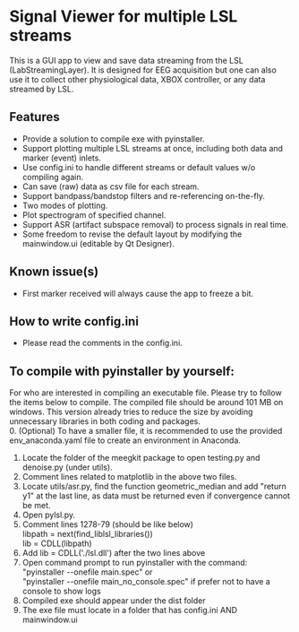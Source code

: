 # Signal Viewer for multiple LSL streams
This is a GUI app to view and save data streaming from the LSL (LabStreamingLayer). It is designed for EEG acquisition but one can also use it to collect other physiological data, XBOX controller, or any data streamed by LSL.

## Features
* Provide a solution to compile exe with pyinstaller.
* Support plotting multiple LSL streams at once, including both data and marker (event) inlets.
* Use config.ini to handle different streams or default values w/o compiling again.
* Can save (raw) data as csv file for each stream.
* Support bandpass/bandstop filters and re-referencing on-the-fly.
* Two modes of plotting.
* Plot spectrogram of specified channel.
* Support ASR (artifact subspace removal) to process signals in real time.
* Some freedom to revise the default layout by modifying the mainwindow.ui (editable by Qt Designer).

## Known issue(s)
* First marker received will always cause the app to freeze a bit.

## How to write config.ini
* Please read the comments in the config.ini.

## To compile with pyinstaller by yourself:
For who are interested in compiling an executable file. Please try to follow the items below to compile. The compiled file should be around 101 MB on windows. This version already tries to reduce the size by avoiding unnecessary libraries in both coding and packages.\
0. (Optional) To have a smaller file, it is recommended to use the provided env_anaconda.yaml file to create an environment in Anaconda.
1. Locate the folder of the meegkit package to open testing.py and denoise.py (under utils).
2. Comment lines related to matplotlib in the above two files.
3. Locate utils/asr.py, find the function geometric_median and add "return y1" at the last line, as data must be returned even if convergence cannot be met.
4. Open pylsl.py.
5. Comment lines 1278-79 (should be like below)\
    libpath = next(find_liblsl_libraries())\
    lib = CDLL(libpath)
6. Add lib = CDLL('./lsl.dll') after the two lines above
7. Open command prompt to run pyinstaller with the command:\
    "pyinstaller --onefile main.spec" or\
    "pyinstaller --onefile main_no_console.spec" if prefer not to have a console to show logs
8. Compiled exe should appear under the dist folder
9. The exe file must locate in a folder that has config.ini AND mainwindow.ui